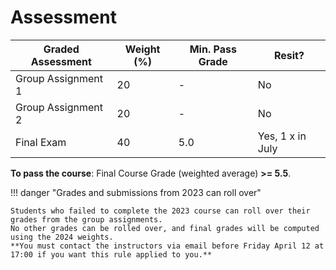 # Assessment

| Graded Assessment            | Weight (%)  | Min. Pass Grade | Resit?           |
|------------------------------|-------------|-----------------|------------------|
| Group Assignment 1           | 20          | -               | No               |
| Group Assignment 2           | 20          | -               | No               |
| Final Exam                   | 40          | 5.0             | Yes, 1 x in July |

**To pass the course**: Final Course Grade (weighted average) **>= 5.5**.

!!! danger "Grades and submissions from 2023 can roll over"

    Students who failed to complete the 2023 course can roll over their grades from the group assignments.
    No other grades can be rolled over, and final grades will be computed using the 2024 weights. 
    **You must contact the instructors via email before Friday April 12 at 17:00 if you want this rule applied to you.**    
